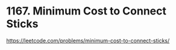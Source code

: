 # 1167. Minimum Cost to Connect Sticks

https://leetcode.com/problems/minimum-cost-to-connect-sticks/